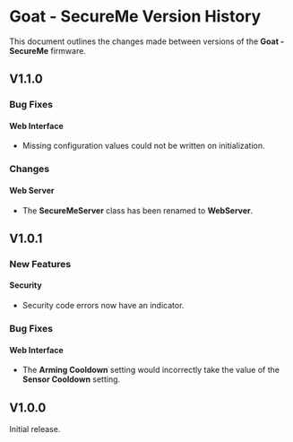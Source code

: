 # Goat - SecureMe Version History

This document outlines the changes made between versions of the **Goat - SecureMe** firmware.

## V1.1.0

### Bug Fixes

#### Web Interface

   - Missing configuration values could not be written on initialization.

### Changes

#### Web Server

   - The **SecureMeServer** class has been renamed to **WebServer**.

## V1.0.1

### New Features

#### Security

   - Security code errors now have an indicator.

### Bug Fixes

#### Web Interface

   - The **Arming Cooldown** setting would incorrectly take the value of the **Sensor Cooldown** setting.

## V1.0.0

Initial release.
